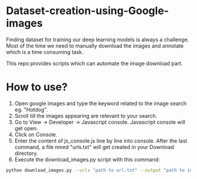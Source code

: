 # Dataset-creation-using-Google-images

Finding dataset for training our deep learning models is always a challenge. Most of the time we need to manually download the images and annotate which is a time consuming task. 

This repo provides scripts which can automate the image download part. 

How to use?
===========

1. Open google images and type the keyword related to the image search eg. "Hotdog".
2. Scroll till the images appearing are relevant to your search.
3. Go to View -> Developer -> Javascript console. Javascript console will get open.
4. Click on Console.
5. Enter the content of js_console.js line by line into console. After the last command, a file nmed "urls.txt" will get created in your Download directory.
6. Execute the download_images.py script with this command:

```sh
python download_images.py --urls "path to url.txt" --output "path to image download folder"
```